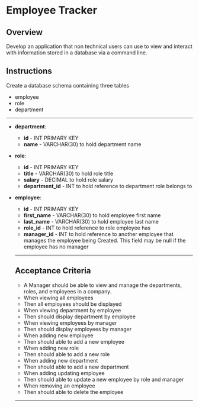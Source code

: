 # Employee Tracker


## Overview

Develop an application that non technical users can use to view and interact with information stored in a database via a command line.

## Instructions

Create a database schema containing three tables
- employee
- role
- department
___

* **department**:

    * **id** - INT PRIMARY KEY
    * **name** - VARCHAR(30) to hold department name

* **role**:

    * **id** - INT PRIMARY KEY
    * **title** - VARCHAR(30) to hold role title
    * **salary** - DECIMAL to hold role salary
    * **department_id** - INT to hold reference to department role belongs to
* **employee**:

    * **id** - INT PRIMARY KEY
    * **first_name** - VARCHAR(30) to hold employee first name
    * **last_name** - VARCHAR(30) to hold employee last name
    * **role_id** - INT to hold reference to role employee has
    * **manager_id** - INT to hold reference to another employee that manages the employee being Created. This field may be null if the employee has no manager

    ___

    ## Acceptance Criteria

    - A Manager should be able to view and manage the departments, roles, and employees in a company.
    - When viewing all employees
    - Then all employees should be displayed
    - When viewing department by employee
    - Then should display department by employee
    - When viewing employees by manager
    - Then should display employees by manager
    - When adding new employee
    - Then should able to add a new employee
    - When adding new role
    - Then should able to add a new role
    - When adding new department
    - Then should able to add a new department
    - When adding updating employee
    - Then should able to update a new employee by role and manager
    - When removing an employee
    - Then should able to delete the employee

    ___
    